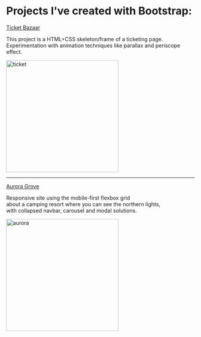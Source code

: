 # Projects I've created with Bootstrap:

<a href="https://github.com/agiwunderlich/Ticket_Bazaar">Ticket Bazaar</a>

This project is a HTML+CSS skeleton/frame of a ticketing page. </br>
Experimentation with animation techniques like parallax and periscope effect. </br>


<img width="300" alt="ticket" src="https://user-images.githubusercontent.com/35004717/139526823-b994483f-16d2-41ea-bf85-86bac98868da.png">


------------------------------------------


<a href="https://github.com/agiwunderlich/Aurora_Grove">Aurora Grove</a>

Responsive site using the mobile-first flexbox grid </br> 
about a camping resort where you can see the northern lights, </br> 
with collapsed navbar, carousel and modal solutions. </br>  


<img width="300" alt="aurora" src="https://user-images.githubusercontent.com/35004717/139526838-133a3106-f4df-4515-b351-5cd4b9c4b814.png">



